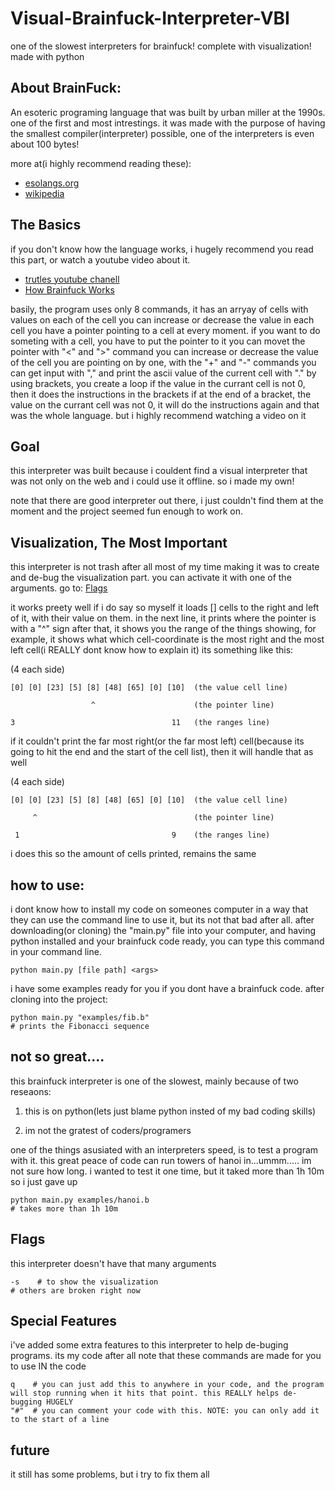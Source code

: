 # Visual-Brainfuck-Interpreter-VBI
one of the slowest interpreters for brainfuck! complete with visualization! made with python

## About BrainFuck:
An esoteric programing language that was built by urban miller at the 1990s. one of the first and most intrestings.
it was made with the purpose of having the smallest compiler(interpreter) possible, one of the interpreters is even about 100 bytes!

more at(i highly recommend reading these):
* [esolangs.org](https://esolangs.org/wiki/Brainfuck)
* [wikipedia](https://en.wikipedia.org/wiki/Brainfuck)

## The Basics
if you don't know how the language works, i hugely recommend you read this part, or watch a youtube video about it.
* [trutles youtube chanell](https://www.youtube.com/watch?v=dxJpGVaCAyU)
* [How Brainfuck Works](https://www.youtube.com/watch?v=-3C200nCwpk)

basily, the program uses only 8 commands, it has an arryay of cells with values on each of the cell
you can increase or decrease the value in each cell
you have a pointer pointing to a cell at every moment. if you want to do someting with a cell, you have to put the pointer to it
you can movet the pointer with "<" and ">" command 
you can increase or decrease the value of the cell you are pointing on by one, with the "+" and "-" commands
you can get input with "," and print the ascii value of the current cell with "."
by using brackets, you create a loop
if the value in the currant cell is not 0, then it does the instructions in the brackets
if at the end of a bracket, the value on the currant cell was not 0, it will do the instructions again
and that was the whole language.
but i highly recommend watching a video on it

## Goal
this interpreter was built because i couldent find a visual interpreter that was not only on the web and i could use it offline. so i made my own!

note that there are good interpreter out there, i just couldn't find them at the moment and the project seemed fun enough to work on.


## Visualization, The Most Important
this interpreter is not trash after all
most of my time making it was to create and de-bug the visualization part.
you can activate it with one of the arguments. go to: [Flags](#flags)

it works preety well if i do say so myself
it loads [<the amount you want>] cells to the right and left of it, with their value on them.
in the next line, it prints where the pointer is with a "^" sign
after that, it shows you the range of the things showing, for example, it shows what which cell-coordinate is the most right and the most left cell(i REALLY dont know how to explain it)
its something like this:

(4 each side)
  
``` 
[0] [0] [23] [5] [8] [48] [65] [0] [10]  (the value cell line)

                  ^                      (the pointer line)

3                                   11   (the ranges line)
```

 if it couldn't print the far most right(or the far most left) cell(because its going to hit the end and the start of the cell list), then it will handle that as well

  
(4 each side)

```
[0] [0] [23] [5] [8] [48] [65] [0] [10]  (the value cell line)

     ^                                   (the pointer line)
 
 1                                  9    (the ranges line)
```
  
i does this so the amount of cells printed, remains the same
  
  
## how to use:
i dont know how to install my code on someones computer in a way that they can use the command line to use it, but its not that bad after all.
after downloading(or cloning) the "main.py" file into your computer, and having python installed and your brainfuck code ready, you can type this command in your command line.

```
python main.py [file path] <args>
```

i have some examples ready for you if you dont have a brainfuck code.
after cloning into the project:
```
python main.py "examples/fib.b"
# prints the Fibonacci sequence
```


## not so great....
this brainfuck interpreter is one of the slowest, mainly because of two reseaons:

1) this is on python(lets just blame python insted of my bad coding skills)

2) im not the gratest of coders/programers

one of the things asusiated with an interpreters speed, is to test a program with it.
this great peace  of code can run towers of hanoi in...ummm..... im not sure how long. i wanted to test it one time, but it taked more than 1h 10m so i just gave up

```
python main.py examples/hanoi.b
# takes more than 1h 10m
```

## Flags
this interpreter doesn't have that many arguments 

```
-s    # to show the visualization
# others are broken right now
```
  
## Special Features
i've added some extra features to this interpreter to help de-buging programs. its my code after all
note that these commands are made for you to use IN the code

```
q    # you can just add this to anywhere in your code, and the program will stop running when it hits that point. this REALLY helps de-bugging HUGELY
"#"  # you can comment your code with this. NOTE: you can only add it to the start of a line
```
  
## future
it still has some problems, but i try to fix them all
  
